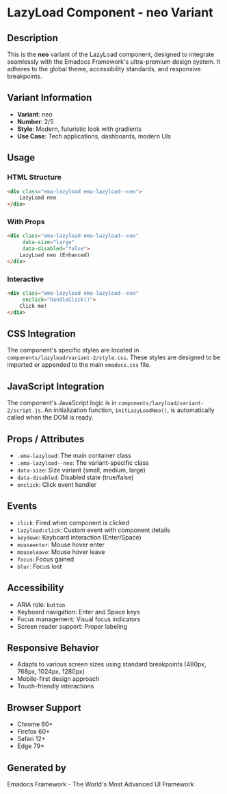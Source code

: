 # LazyLoad Component - neo Variant

## Description
This is the **neo** variant of the LazyLoad component, designed to integrate seamlessly with the Emadocs Framework's ultra-premium design system. It adheres to the global theme, accessibility standards, and responsive breakpoints.

## Variant Information
- **Variant**: neo
- **Number**: 2/5
- **Style**: Modern, futuristic look with gradients
- **Use Case**: Tech applications, dashboards, modern UIs

## Usage

### HTML Structure
```html
<div class="ema-lazyload ema-lazyload--neo">
    LazyLoad neo
</div>
```

### With Props
```html
<div class="ema-lazyload ema-lazyload--neo" 
     data-size="large" 
     data-disabled="false">
    LazyLoad neo (Enhanced)
</div>
```

### Interactive
```html
<div class="ema-lazyload ema-lazyload--neo" 
     onclick="handleClick()">
    Click me!
</div>
```

## CSS Integration
The component's specific styles are located in `components/lazyload/variant-2/style.css`. These styles are designed to be imported or appended to the main `emadocs.css` file.

## JavaScript Integration
The component's JavaScript logic is in `components/lazyload/variant-2/script.js`. An initialization function, `initLazyLoadNeo()`, is automatically called when the DOM is ready.

## Props / Attributes
- `.ema-lazyload`: The main container class
- `.ema-lazyload--neo`: The variant-specific class
- `data-size`: Size variant (small, medium, large)
- `data-disabled`: Disabled state (true/false)
- `onclick`: Click event handler

## Events
- `click`: Fired when component is clicked
- `lazyload:click`: Custom event with component details
- `keydown`: Keyboard interaction (Enter/Space)
- `mouseenter`: Mouse hover enter
- `mouseleave`: Mouse hover leave
- `focus`: Focus gained
- `blur`: Focus lost

## Accessibility
- ARIA role: `button`
- Keyboard navigation: Enter and Space keys
- Focus management: Visual focus indicators
- Screen reader support: Proper labeling

## Responsive Behavior
- Adapts to various screen sizes using standard breakpoints (480px, 768px, 1024px, 1280px)
- Mobile-first design approach
- Touch-friendly interactions

## Browser Support
- Chrome 60+
- Firefox 60+
- Safari 12+
- Edge 79+

## Generated by
Emadocs Framework - The World's Most Advanced UI Framework
